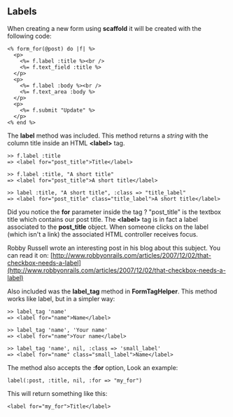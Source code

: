 ## Labels

When creating a new form using **scaffold** it will be created with the following code:

	<% form_for(@post) do |f| %>
	  <p>
	    <%= f.label :title %><br />
	    <%= f.text_field :title %>
	  </p>
	  <p>
	    <%= f.label :body %><br />
	    <%= f.text_area :body %>
	  </p>
	  <p>
	    <%= f.submit "Update" %>
	  </p>
	<% end %>

The **label** method was included. This method returns a *string* with the column title inside an HTML **\<label\>** tag.

	>> f.label :title
	=> <label for="post_title">Title</label>

	>> f.label :title, "A short title"
	=> <label for="post_title">A short title</label>

	>> label :title, "A short title", :class => "title_label"
	=> <label for="post_title" class="title_label">A short title</label>

Did you notice the **for** parameter inside the tag ? "post\_title" is the textbox title which contains our post title. The **\<label\>** tag is in fact a label associated to the **post\_title** object. When someone clicks on the label (which isn't a link) the associated HTML controller receives focus.

Robby Russell wrote an interesting post in his blog about this subject. You can read it on: [http://www.robbyonrails.com/articles/2007/12/02/that-checkbox-needs-a-label](http://www.robbyonrails.com/articles/2007/12/02/that-checkbox-needs-a-label)

Also included was the **label\_tag** method in **FormTagHelper**. This method works like label, but in a simpler way:

	>> label_tag 'name'
	=> <label for="name">Name</label> 

	>> label_tag 'name', 'Your name'
	=> <label for="name">Your name</label> 

	>> label_tag 'name', nil, :class => 'small_label'
	=> <label for="name" class="small_label">Name</label>

The method also accepts the **:for** option, Look an example:

	label(:post, :title, nil, :for => "my_for")

This will return something like this:

	<label for="my_for">Title</label>
